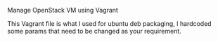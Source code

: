 Manage OpenStack VM using Vagrant

This Vagrant file is what I used for ubuntu deb packaging, I hardcoded some params that need to be changed as your requirement.
